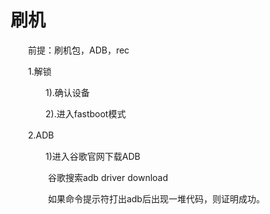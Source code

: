 # 刷机

　　前提：刷机包，ADB，rec

　　1.解锁

　　　　1).确认设备

　　　　2).进入fastboot模式

　　2.ADB

　　　　1)进入谷歌官网下载ADB

　　　　 谷歌搜索adb driver download

　　　　 如果命令提示符打出adb后出现一堆代码，则证明成功。



